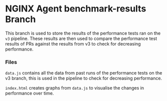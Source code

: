 # NGINX Agent benchmark-results Branch

This branch is used to store the results of the performance tests ran on the `v3` pipeline. 
These results are then used to compare the performance test results of PRs against the results from v3 to check for decreasing performance.

### Files
`data.js` contains all the data from past runs of the performance tests on the v3 branch, this is used in the pipeline to check for decreasing performance.

`index.html` creates graphs from `data.js` to visualise the changes in performance over time. 


